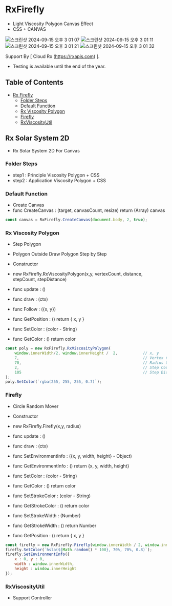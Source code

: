 # RxFirefly
* Light Viscosity Polygon Canvas Effect
* CSS + CANVAS

![스크린샷 2024-09-15 오후 3 01 07](https://github.com/user-attachments/assets/7ecd94d3-f191-4d2f-8bc2-8603778bbb6f)
![스크린샷 2024-09-15 오후 3 01 11](https://github.com/user-attachments/assets/a53a525c-8929-43aa-82ce-d0ce88ddd043)
![스크린샷 2024-09-15 오후 3 01 21](https://github.com/user-attachments/assets/c89473ca-8c05-4d36-a5e8-66ec92c27525)
![스크린샷 2024-09-15 오후 3 01 32](https://github.com/user-attachments/assets/bc1860e9-a742-4f8b-8b54-cc4b5ad06dc9)


Support By [ Cloud Rx (<a href='https://rxapis.com'>https://rxapis.com</a>) ].
* Testing is available until the end of the year.

## Table of Contents

- [Rx Firefly](#rx-firefly)
    - [Folder Steps](#folder-steps)
    - [Default Function](#default-function)
    - [Rx Viscosity Polygon](#rx-viscosity-polygon)
    - [Firefly](#firefly)
    - [RxViscosityUtil](#rx-viscosity-util)



## Rx Solar System 2D
* Rx Solar System 2D For Canvas


### Folder Steps
* step1 : Principle Viscosity Polygon + CSS
* step2 : Application Viscosity Polygon + CSS



### Default Function

* Create Canvas
* func CreateCanvas : (target, canvasCount, resize) return (Array) canvas

```javascript
const canvas = RxFirefly.CreateCanvas(document.body, 2, true);
```


### Rx Viscosity Polygon

* Step Polygon
- Polygon Outside Draw Polygon Step by Step
* Constructor
* new RxFirefly.RxViscosityPolygon(x,y, vertexCount, distance, stepCount, stepDistance)

* func update : ()
* func draw : (ctx)
* func Follow : ({x, y})
* func GetPosition : () return { x, y }
* func SetColor : (color - String)
* func GetColor : () return color

```javascript
const poly = new RxFirefly.RxViscosityPolygon(
    window.innerWidth/2, window.innerHeight /  2,           // x, y
    7,                                                      // Vertex Count
    70,                                                     // Radius Or Distance by Center
    2,                                                      // Step Count : How Many Create Polygon. 1 : 1, 2 : 2
    105                                                     // Step Distance : Increase Distance
);
poly.SetColor(`rgba(255, 255, 255, 0.7)`);
```





### Firefly

* Circle Random Mover
* Constructor
* new RxFirefly.Firefly(x,y, radius)

* func update : ()
* func draw : (ctx)
* func SetEnvironmentInfo : ({x, y, width, height} - Object)
* func GetEnvironmentInfo : () return {x, y, width, height}
* func SetColor : (color - String)
* func GetColor : () return color
* func SetStrokeColor : (color - String)
* func GetStrokeColor : () return color
* func SetStrokeWidth : (Number)
* func GetStrokeWidth : () return Number
* func GetPosition : () return { x, y }


```javascript
const firefly = new RxFirefly.Firefly(window.innerWidth / 2, window.innerHeight / 2, 5 );
firefly.SetColor(`hsla(${Math.random() * 100}, 70%, 70%, 0.8)`);
firefly.SetEnvironmentInfo({
    x : 0, y : 0,
    width : window.innerWidth,
    height : window.innerHeight
});
```



### RxViscosityUtil
* Support Controller
